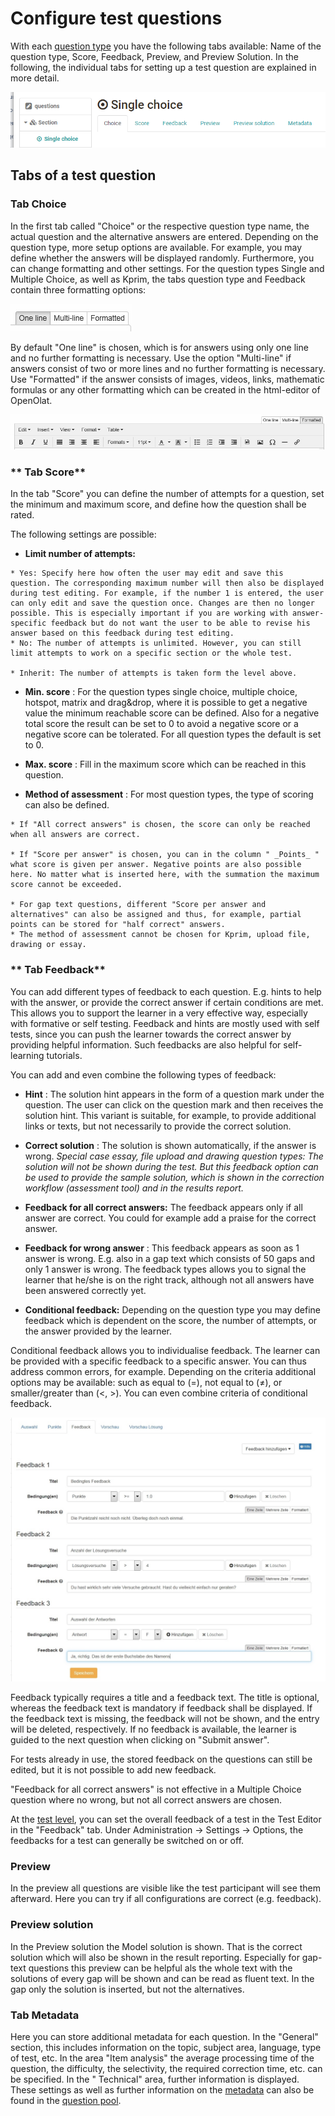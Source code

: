 # Configure test questions

With each [question type](Test_question_types.md) you have the following
tabs available: Name of the question type, Score, Feedback, Preview, and
Preview Solution. In the following, the individual tabs for setting up a test
question are explained in more detail.

![](assets/test_editit_content.png)

## Tabs of a test question

### Tab Choice

In the first tab called "Choice" or the respective question type name, the
actual question and the alternative answers are entered. Depending on the
question type, more setup options are available. For example, you may define
whether the answers will be displayed randomly. Furthermore, you can change
formatting and other settings. For the question types Single and Multiple
Choice, as well as Kprim, the tabs question type and Feedback contain three
formatting options:

![](assets/three_formats.jpg)

By default "One line" is chosen, which is for answers using only one line and
no further formatting is necessary. Use the option "Multi-line" if answers
consist of two or more lines and no further formatting is necessary. Use
"Formatted" if the answer consists of images, videos, links, mathematic
formulas or any other formatting which can be created in the html-editor of
OpenOlat.

![](assets/formatted_editor.jpg)

###  ** Tab Score**

In the tab "Score" you can define the number of attempts for a question, set
the minimum and maximum score, and define how the question shall be rated.

The following settings are possible:

  *  **Limit number of attempts:**  

    * Yes: Specify here how often the user may edit and save this question. The corresponding maximum number will then also be displayed during test editing. For example, if the number 1 is entered, the user can only edit and save the question once. Changes are then no longer possible. This is especially important if you are working with answer-specific feedback but do not want the user to be able to revise his answer based on this feedback during test editing.
    * No: The number of attempts is unlimited. However, you can still limit attempts to work on a specific section or the whole test.  

    * Inherit: The number of attempts is taken form the level above.
  *  **Min. score** : For the question types single choice, multiple choice, hotspot, matrix and drag&drop, where it is possible to get a negative value the minimum reachable score can be defined. Also for a negative total score the result can be set to 0 to avoid a negative score or a negative score can be tolerated. For all question types the default is set to 0. 

  *  **Max. score** : Fill in the maximum score which can be reached in this question. 
  *  **Method of assessment** : For most question types, the type of scoring can also be defined.  

    * If "All correct answers" is chosen, the score can only be reached when all answers are correct.

    * If "Score per answer" is chosen, you can in the column " _Points_ " what score is given per answer. Negative points are also possible here. No matter what is inserted here, with the summation the maximum score cannot be exceeded.

    * For gap text questions, different "Score per answer and alternatives" can also be assigned and thus, for example, partial points can be stored for "half correct" answers.
    * The method of assessment cannot be chosen for Kprim, upload file, drawing or essay.

###  ** Tab Feedback**

You can add different types of feedback to each question. E.g. hints to help
with the answer, or provide the correct answer if certain conditions are met.
This allows you to support the learner in a very effective way, especially
with formative or self testing. Feedback and hints are mostly used with self
tests, since you can push the learner towards the correct answer by providing
helpful information. Such feedbacks are also helpful for self-learning
tutorials.  

You can add and even combine the following types of feedback:

  *  **Hint** : The solution hint appears in the form of a question mark under the question. The user can click on the question mark and then receives the solution hint. This variant is suitable, for example, to provide additional links or texts, but not necessarily to provide the correct solution.  

  *  **Correct solution** : The solution is shown automatically, if the answer is wrong.  _Special case essay, file upload and drawing question types: The solution will not be shown during the test. But this feedback option can be used to provide the sample solution, which is shown in the correction workflow (assessment tool) and in the results report._
  *  **Feedback for all correct answers:**  The feedback appears only if all answer are correct. You could for example add a praise for the correct answer.
  *  **Feedback for wrong answer** : This feedback appears as soon as 1 answer is wrong. E.g. also in a gap text which consists of 50 gaps and only 1 answer is wrong. The feedback types allows you to signal the learner that he/she is on the right track, although not all answers have been answered correctly yet.
  *  **Conditional feedback:**  Depending on the question type you may define feedback which is dependent on the score, the number of attempts, or the answer provided by the learner.

Conditional feedback allows you to individualise feedback. The learner can be
provided with a specific feedback to a specific answer. You can thus address
common errors, for example. Depending on the criteria additional options may
be available: such as equal to (=), not equal to (≠), or smaller/greater than
(<, >). You can even combine criteria of conditional feedback.

![](assets/Bedingte_Feedbacks.jpg)

  

Feedback typically requires a title and a feedback text. The title is
optional, whereas the feedback text is mandatory if feedback shall be
displayed. If the feedback text is missing, the feedback will not be shown,
and the entry will be deleted, respectively. If no feedback is available, the
learner is guided to the next question when clicking on "Submit answer".

For tests already in use, the stored feedback on the questions can still be
edited, but it is not possible to add new feedback.

"Feedback for all correct answers" is not effective in a Multiple Choice
question where no wrong, but not all correct answers are chosen.

At the [test level](Configure_tests.md), you can set the overall feedback of
a test in the Test Editor in the "Feedback" tab. Under Administration →
Settings → Options, the feedbacks for a test can generally be switched on or
off.

### Preview

In the preview all questions are visible like the test participant will see
them afterward. Here you can try if all configurations are correct (e.g.
feedback).

### Preview solution

In the Preview solution the Model solution is shown. That is the correct
solution which will also be shown in the result reporting. Especially for gap-
text questions this preview can be helpful als the whole text with the
solutions of every gap will be shown and can be read as fluent text. In the
gap only the solution is inserted, but not the alternatives.

### Tab Metadata

Here you can store additional metadata for each question. In the "General"
section, this includes information on the topic, subject area, language, type
of test, etc. In the area "Item analysis" the average processing time of the
question, the difficulty, the selectivity, the required correction time, etc.
can be specified. In the " Technical" area, further information is displayed.
These settings as well as further information on the
[metadata](../question_bank/Item_Detailed_View.md) can also be found in the [question
pool](Question+Bank.html).

  

